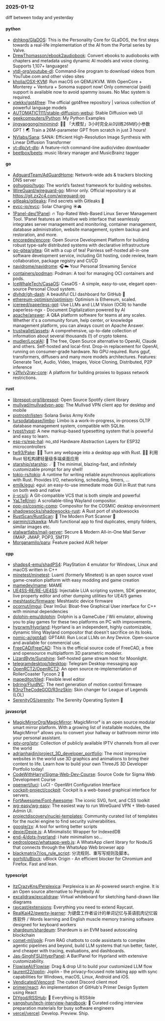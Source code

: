 ### 2025-01-12
diff between today and yesterday

#### python
* [dnhkng/GlaDOS](https://github.com/dnhkng/GlaDOS): This is the Personality Core for GLaDOS, the first steps towards a real-life implementation of the AI from the Portal series by Valve.
* [DrewThomasson/ebook2audiobook](https://github.com/DrewThomasson/ebook2audiobook): Convert ebooks to audiobooks with chapters and metadata using dynamic AI models and voice cloning. Supports 1,107+ languages!
* [ytdl-org/youtube-dl](https://github.com/ytdl-org/youtube-dl): Command-line program to download videos from YouTube.com and other video sites
* [kholia/OSX-KVM](https://github.com/kholia/OSX-KVM): Run macOS on QEMU/KVM. With OpenCore + Monterey + Ventura + Sonoma support now! Only commercial (paid) support is available now to avoid spammy issues. No Mac system is required.
* [xtekky/gpt4free](https://github.com/xtekky/gpt4free): The official gpt4free repository | various collection of powerful language models
* [AUTOMATIC1111/stable-diffusion-webui](https://github.com/AUTOMATIC1111/stable-diffusion-webui): Stable Diffusion web UI
* [geekcomputers/Python](https://github.com/geekcomputers/Python): My Python Examples
* [jingyaogong/minimind](https://github.com/jingyaogong/minimind): 🚀🚀 「大模型」3小时完全从0训练26M的小参数GPT！🌏 Train a 26M-parameter GPT from scratch in just 3 hours!
* [NVlabs/Sana](https://github.com/NVlabs/Sana): SANA: Efficient High-Resolution Image Synthesis with Linear Diffusion Transformer
* [yt-dlp/yt-dlp](https://github.com/yt-dlp/yt-dlp): A feature-rich command-line audio/video downloader
* [beetbox/beets](https://github.com/beetbox/beets): music library manager and MusicBrainz tagger

#### go
* [AdguardTeam/AdGuardHome](https://github.com/AdguardTeam/AdGuardHome): Network-wide ads & trackers blocking DNS server
* [gohugoio/hugo](https://github.com/gohugoio/hugo): The world’s fastest framework for building websites.
* [WireGuard/wireguard-go](https://github.com/WireGuard/wireguard-go): Mirror only. Official repository is at https://git.zx2c4.com/wireguard-go
* [gitleaks/gitleaks](https://github.com/gitleaks/gitleaks): Find secrets with Gitleaks 🔑
* [evcc-io/evcc](https://github.com/evcc-io/evcc): Solar Charging ☀️🚘
* [1Panel-dev/1Panel](https://github.com/1Panel-dev/1Panel): 🔥 Top-Rated Web-Based Linux Server Management Tool. 1Panel features an intuitive web interface that seamlessly integrates server management and monitoring, container management, database administration, website management, system backup and restoration, and more.
* [encoredev/encore](https://github.com/encoredev/encore): Open Source Development Platform for building robust type-safe distributed systems with declarative infrastructure
* [go-gitea/gitea](https://github.com/go-gitea/gitea): Git with a cup of tea! Painless self-hosted all-in-one software development service, including Git hosting, code review, team collaboration, package registry and CI/CD
* [navidrome/navidrome](https://github.com/navidrome/navidrome): 🎧☁️ Your Personal Streaming Service
* [containers/podman](https://github.com/containers/podman): Podman: A tool for managing OCI containers and pods.
* [IceWhaleTech/CasaOS](https://github.com/IceWhaleTech/CasaOS): CasaOS - A simple, easy-to-use, elegant open-source Personal Cloud system.
* [dlvhdr/gh-dash](https://github.com/dlvhdr/gh-dash): A beautiful CLI dashboard for GitHub 🚀
* [ethereum-optimism/optimism](https://github.com/ethereum-optimism/optimism): Optimism is Ethereum, scaled.
* [icereed/paperless-gpt](https://github.com/icereed/paperless-gpt): Use LLMs and LLM Vision (OCR) to handle paperless-ngx - Document Digitalization powered by AI
* [apache/answer](https://github.com/apache/answer): A Q&A platform software for teams at any scales. Whether it's a community forum, help center, or knowledge management platform, you can always count on Apache Answer.
* [trustwallet/assets](https://github.com/trustwallet/assets): A comprehensive, up-to-date collection of information about several thousands (!) of crypto tokens.
* [mudler/LocalAI](https://github.com/mudler/LocalAI): 🤖 The free, Open Source alternative to OpenAI, Claude and others. Self-hosted and local-first. Drop-in replacement for OpenAI, running on consumer-grade hardware. No GPU required. Runs gguf, transformers, diffusers and many more models architectures. Features: Generate Text, Audio, Video, Images, Voice Cloning, Distributed, P2P inference
* [v2fly/v2ray-core](https://github.com/v2fly/v2ray-core): A platform for building proxies to bypass network restrictions.

#### rust
* [librespot-org/librespot](https://github.com/librespot-org/librespot): Open Source Spotify client library
* [mullvad/mullvadvpn-app](https://github.com/mullvad/mullvadvpn-app): The Mullvad VPN client app for desktop and mobile
* [piotrostr/listen](https://github.com/piotrostr/listen): Solana Swiss Army Knife
* [tursodatabase/limbo](https://github.com/tursodatabase/limbo): Limbo is a work-in-progress, in-process OLTP database management system, compatible with SQLite.
* [typst/typst](https://github.com/typst/typst): A new markup-based typesetting system that is powerful and easy to learn.
* [esp-rs/esp-hal](https://github.com/esp-rs/esp-hal): no_std Hardware Abstraction Layers for ESP32 microcontrollers
* [tw93/Pake](https://github.com/tw93/Pake): 🤱🏻 Turn any webpage into a desktop app with Rust. 🤱🏻 利用 Rust 轻松构建轻量级多端桌面应用
* [starship/starship](https://github.com/starship/starship): ☄🌌️ The minimal, blazing-fast, and infinitely customizable prompt for any shell!
* [tokio-rs/tokio](https://github.com/tokio-rs/tokio): A runtime for writing reliable asynchronous applications with Rust. Provides I/O, networking, scheduling, timers, ...
* [emilk/egui](https://github.com/emilk/egui): egui: an easy-to-use immediate mode GUI in Rust that runs on both web and native
* [jj-vcs/jj](https://github.com/jj-vcs/jj): A Git-compatible VCS that is both simple and powerful
* [YaLTeR/niri](https://github.com/YaLTeR/niri): A scrollable-tiling Wayland compositor.
* [pop-os/cosmic-comp](https://github.com/pop-os/cosmic-comp): Compositor for the COSMIC desktop environment
* [shadowsocks/shadowsocks-rust](https://github.com/shadowsocks/shadowsocks-rust): A Rust port of shadowsocks
* [RustScan/RustScan](https://github.com/RustScan/RustScan): 🤖 The Modern Port Scanner 🤖
* [qarmin/czkawka](https://github.com/qarmin/czkawka): Multi functional app to find duplicates, empty folders, similar images etc.
* [stalwartlabs/mail-server](https://github.com/stalwartlabs/mail-server): Secure & Modern All-in-One Mail Server (IMAP, JMAP, POP3, SMTP)
* [Morganamilo/paru](https://github.com/Morganamilo/paru): Feature packed AUR helper

#### cpp
* [shadps4-emu/shadPS4](https://github.com/shadps4-emu/shadPS4): PlayStation 4 emulator for Windows, Linux and macOS written in C++
* [minetest/minetest](https://github.com/minetest/minetest): Luanti (formerly Minetest) is an open source voxel game-creation platform with easy modding and game creation
* [mamedev/mame](https://github.com/mamedev/mame): MAME
* [UE4SS-RE/RE-UE4SS](https://github.com/UE4SS-RE/RE-UE4SS): Injectable LUA scripting system, SDK generator, live property editor and other dumping utilities for UE4/5 games
* [meshtastic/firmware](https://github.com/meshtastic/firmware): Meshtastic device firmware
* [ocornut/imgui](https://github.com/ocornut/imgui): Dear ImGui: Bloat-free Graphical User interface for C++ with minimal dependencies
* [dolphin-emu/dolphin](https://github.com/dolphin-emu/dolphin): Dolphin is a GameCube / Wii emulator, allowing you to play games for these two platforms on PC with improvements.
* [hyprwm/Hyprland](https://github.com/hyprwm/Hyprland): Hyprland is an independent, highly customizable, dynamic tiling Wayland compositor that doesn't sacrifice on its looks.
* [nomic-ai/gpt4all](https://github.com/nomic-ai/gpt4all): GPT4All: Run Local LLMs on Any Device. Open-source and available for commercial use.
* [FreeCAD/FreeCAD](https://github.com/FreeCAD/FreeCAD): This is the official source code of FreeCAD, a free and opensource multiplatform 3D parametric modeler.
* [LizardByte/Sunshine](https://github.com/LizardByte/Sunshine): Self-hosted game stream host for Moonlight.
* [telegramdesktop/tdesktop](https://github.com/telegramdesktop/tdesktop): Telegram Desktop messaging app
* [OpenRCT2/OpenRCT2](https://github.com/OpenRCT2/OpenRCT2): An open source re-implementation of RollerCoaster Tycoon 2 🎢
* [mapeditor/tiled](https://github.com/mapeditor/tiled): Flexible level editor
* [bdring/FluidNC](https://github.com/bdring/FluidNC): The next generation of motion control firmware
* [R3nzTheCodeGOD/R3nzSkin](https://github.com/R3nzTheCodeGOD/R3nzSkin): Skin changer for League of Legends (LOL)
* [SerenityOS/serenity](https://github.com/SerenityOS/serenity): The Serenity Operating System 🐞

#### javascript
* [MagicMirrorOrg/MagicMirror](https://github.com/MagicMirrorOrg/MagicMirror): MagicMirror² is an open source modular smart mirror platform. With a growing list of installable modules, the MagicMirror² allows you to convert your hallway or bathroom mirror into your personal assistant.
* [iptv-org/iptv](https://github.com/iptv-org/iptv): Collection of publicly available IPTV channels from all over the world
* [adrianhajdin/project_3D_developer_portfolio](https://github.com/adrianhajdin/project_3D_developer_portfolio): The most impressive websites in the world use 3D graphics and animations to bring their content to life. Learn how to build your own ThreeJS 3D Developer Portfolio today!
* [CodeWithHarry/Sigma-Web-Dev-Course](https://github.com/CodeWithHarry/Sigma-Web-Dev-Course): Source Code for Sigma Web Development Course
* [openwrt/luci](https://github.com/openwrt/luci): LuCI - OpenWrt Configuration Interface
* [cockpit-project/cockpit](https://github.com/cockpit-project/cockpit): Cockpit is a web-based graphical interface for servers.
* [FortAwesome/Font-Awesome](https://github.com/FortAwesome/Font-Awesome): The iconic SVG, font, and CSS toolkit
* [wg-easy/wg-easy](https://github.com/wg-easy/wg-easy): The easiest way to run WireGuard VPN + Web-based Admin UI.
* [projectdiscovery/nuclei-templates](https://github.com/projectdiscovery/nuclei-templates): Community curated list of templates for the nuclei engine to find security vulnerabilities.
* [google/zx](https://github.com/google/zx): A tool for writing better scripts
* [dexie/Dexie.js](https://github.com/dexie/Dexie.js): A Minimalistic Wrapper for IndexedDB
* [end-4/dots-hyprland](https://github.com/end-4/dots-hyprland): i hate minimalism so...
* [pedroslopez/whatsapp-web.js](https://github.com/pedroslopez/whatsapp-web.js): A WhatsApp client library for NodeJS that connects through the WhatsApp Web browser app
* [blackmatrix7/ios_rule_script](https://github.com/blackmatrix7/ios_rule_script): 分流规则、重写写规则及脚本。
* [gorhill/uBlock](https://github.com/gorhill/uBlock): uBlock Origin - An efficient blocker for Chromium and Firefox. Fast and lean.

#### typescript
* [ItzCrazyKns/Perplexica](https://github.com/ItzCrazyKns/Perplexica): Perplexica is an AI-powered search engine. It is an Open source alternative to Perplexity AI
* [excalidraw/excalidraw](https://github.com/excalidraw/excalidraw): Virtual whiteboard for sketching hand-drawn like diagrams
* [raycast/extensions](https://github.com/raycast/extensions): Everything you need to extend Raycast.
* [RealKai42/qwerty-learner](https://github.com/RealKai42/qwerty-learner): 为键盘工作者设计的单词记忆与英语肌肉记忆锻炼软件 / Words learning and English muscle memory training software designed for keyboard workers
* [shardeum/shardeum](https://github.com/shardeum/shardeum): Shardeum is an EVM based autoscaling blockchain
* [comet-ml/opik](https://github.com/comet-ml/opik): From RAG chatbots to code assistants to complex agentic pipelines and beyond, build LLM systems that run better, faster, and cheaper with tracing, evaluations, and dashboards.
* [Jas-SinghFSU/HyprPanel](https://github.com/Jas-SinghFSU/HyprPanel): A Bar/Panel for Hyprland with extensive customizability.
* [FlowiseAI/Flowise](https://github.com/FlowiseAI/Flowise): Drag & drop UI to build your customized LLM flow
* [laurent22/joplin](https://github.com/laurent22/joplin): Joplin - the privacy-focused note taking app with sync capabilities for Windows, macOS, Linux, Android and iOS.
* [Vendicated/Vencord](https://github.com/Vendicated/Vencord): The cutest Discord client mod
* [primer/react](https://github.com/primer/react): An implementation of GitHub's Primer Design System using React
* [DIYgod/RSSHub](https://github.com/DIYgod/RSSHub): 🧡 Everything is RSSible
* [yangshun/tech-interview-handbook](https://github.com/yangshun/tech-interview-handbook): 💯 Curated coding interview preparation materials for busy software engineers
* [vercel/vercel](https://github.com/vercel/vercel): Develop. Preview. Ship.
